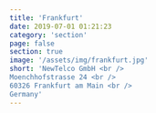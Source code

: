 ```yaml
---
title: 'Frankfurt'
date: 2019-07-01 01:21:23
category: 'section'
page: false
section: true
image: '/assets/img/frankfurt.jpg'
short: 'NewTelco GmbH <br />
Moenchhofstrasse 24 <br />
60326 Frankfurt am Main <br />
Germany'
---
```

